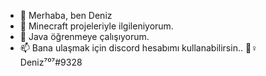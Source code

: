 - 👋 Merhaba, ben Deniz
- 👀 Minecraft projeleriyle ilgileniyorum.
- 🌱 Java öğrenmeye çalışıyorum.
- 📫 Bana ulaşmak için discord hesabımı kullanabilirsin.. 🧚♀ Deniz⁷⁰⁷#9328
